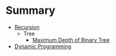 # Summary
* [Recursion](recursion/README.md)
    * Tree
        * [Maximum Depth of Binary Tree](recursion/tree/maximumDepthOfBinaryTree.md)
* [Dynamic Programming](dynamicProgramming/README.md)
